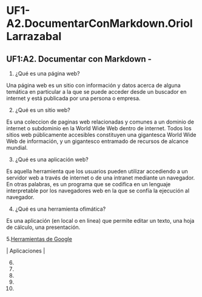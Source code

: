 # UF1-A2.DocumentarConMarkdown.OriolLarrazabal
## UF1:A2. Documentar con Markdown - 

1. ¿Qué es una página web?

Una página web es un sitio con información y datos acerca de alguna temática en particular a la que se puede acceder desde un buscador en internet y está publicada por una persona o empresa.

2. ¿Qué es un sitio web?

Es una coleccion de paginas web relacionadas y  comunes a un dominio de internet o subdominio en la World Wide Web dentro de internet. Todos los sitios web públicamente accesibles constituyen una gigantesca World Wide Web de información, y un gigantesco entramado de recursos de alcance mundial.

3. ¿Qué es una aplicación web?

Es aquella herramienta que los usuarios pueden utilizar accediendo a un servidor web a través de internet o de una intranet mediante un navegador. En otras palabras, es un programa que se codifica en un lenguaje interpretable por los navegadores web en la que se confía la ejecución al navegador.

4. ¿Qué es una herramienta ofimática?

Es una aplicación (en local o en linea) que permite editar un texto, una hoja de cálculo, una
presentación.

5.[Herramientas de Google](https://www.google.com/intl/es-419/chrome/browser-tools/ "Herramientas de Google")

| Aplicaciones | 

6. 
7. 
8. 
9. 
10.
